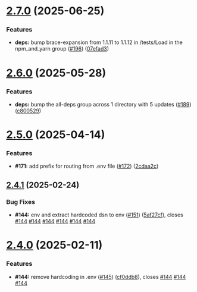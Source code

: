 # [2.7.0](https://github.com/VilnaCRM-Org/user-service/compare/v2.6.0...v2.7.0) (2025-06-25)


### Features

* **deps:** bump brace-expansion from 1.1.11 to 1.1.12 in /tests/Load in the npm_and_yarn group ([#196](https://github.com/VilnaCRM-Org/user-service/issues/196)) ([07efad3](https://github.com/VilnaCRM-Org/user-service/commit/07efad31bb5f92e8dbeb9697917e2acc1a05add8))



# [2.6.0](https://github.com/VilnaCRM-Org/user-service/compare/v2.5.0...v2.6.0) (2025-05-28)


### Features

* **deps:** bump the all-deps group across 1 directory with 5 updates ([#189](https://github.com/VilnaCRM-Org/user-service/issues/189)) ([c800529](https://github.com/VilnaCRM-Org/user-service/commit/c80052918cfbd1404ee77b0ef84d1dc4a3c96b97))



# [2.5.0](https://github.com/VilnaCRM-Org/user-service/compare/v2.4.1...v2.5.0) (2025-04-14)


### Features

* **#171:** add prefix for routing from .env file ([#172](https://github.com/VilnaCRM-Org/user-service/issues/172)) ([2cdaa2c](https://github.com/VilnaCRM-Org/user-service/commit/2cdaa2c31ddeb9a54a3e1998a50d0058916a4d04))



## [2.4.1](https://github.com/VilnaCRM-Org/user-service/compare/v2.4.0...v2.4.1) (2025-02-24)


### Bug Fixes


* **#144:** env and extract hardcoded dsn to env ([#151](https://github.com/VilnaCRM-Org/user-service/issues/151)) ([5af27cf](https://github.com/VilnaCRM-Org/user-service/commit/5af27cfec314106bafa2b5c4652267289f8f1486)), closes [#144](https://github.com/VilnaCRM-Org/user-service/issues/144) [#144](https://github.com/VilnaCRM-Org/user-service/issues/144) [#144](https://github.com/VilnaCRM-Org/user-service/issues/144) [#144](https://github.com/VilnaCRM-Org/user-service/issues/144) [#144](https://github.com/VilnaCRM-Org/user-service/issues/144) [#144](https://github.com/VilnaCRM-Org/user-service/issues/144)

# [2.4.0](https://github.com/VilnaCRM-Org/user-service/compare/v2.3.1...v2.4.0) (2025-02-11)

### Features

* **#144:** remove hardcoding in .env ([#145](https://github.com/VilnaCRM-Org/user-service/issues/145)) ([cf0ddb8](https://github.com/VilnaCRM-Org/user-service/commit/cf0ddb83c9794387d1c2dedcf6e56529931dd5a9)), closes [#144](https://github.com/VilnaCRM-Org/user-service/issues/144) [#144](https://github.com/VilnaCRM-Org/user-service/issues/144) [#144](https://github.com/VilnaCRM-Org/user-service/issues/144)

